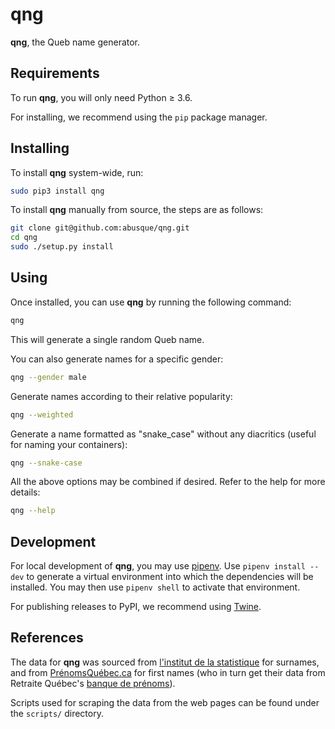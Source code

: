 # qng

**qng**, the Queb name generator.

## Requirements

To run **qng**, you will only need Python ≥ 3.6.

For installing, we recommend using the `pip` package manager.

## Installing

To install **qng** system-wide, run:

```sh
sudo pip3 install qng
```

To install **qng** manually from source, the steps are as follows:

```sh
git clone git@github.com:abusque/qng.git
cd qng
sudo ./setup.py install
```

## Using

Once installed, you can use **qng** by running the following command:

```sh
qng
```

This will generate a single random Queb name.

You can also generate names for a specific gender:

```sh
qng --gender male
```

Generate names according to their relative popularity:

```sh
qng --weighted
```

Generate a name formatted as "snake_case" without any diacritics
(useful for naming your containers):

```sh
qng --snake-case
```

All the above options may be combined if desired. Refer to the help
for more details:

```sh
qng --help
```

## Development

For local development of **qng**, you may use
[pipenv](https://docs.pipenv.org/). Use `pipenv install --dev` to
generate a virtual environment into which the dependencies will be
installed. You may then use `pipenv shell` to activate that
environment.

For publishing releases to PyPI, we recommend using
[Twine](https://pypi.org/project/twine/).

## References

The data for **qng** was sourced from [l'institut de la
statistique][stats qc] for surnames, and from
[PrénomsQuébec.ca][prenoms qc] for first names (who in turn get their
data from Retraite Québec's [banque de prénoms][prenoms rrq]).

Scripts used for scraping the data from the web pages can be found
under the `scripts/` directory.

[stats qc]: http://www.stat.gouv.qc.ca/statistiques/population-demographie/caracteristiques/noms_famille_1000.htm
[prenoms qc]: https://www.prenomsquebec.ca/
[prenoms rrq]: https://www.rrq.gouv.qc.ca/fr/enfants/banque_prenoms/Pages/banque_prenoms.aspx
